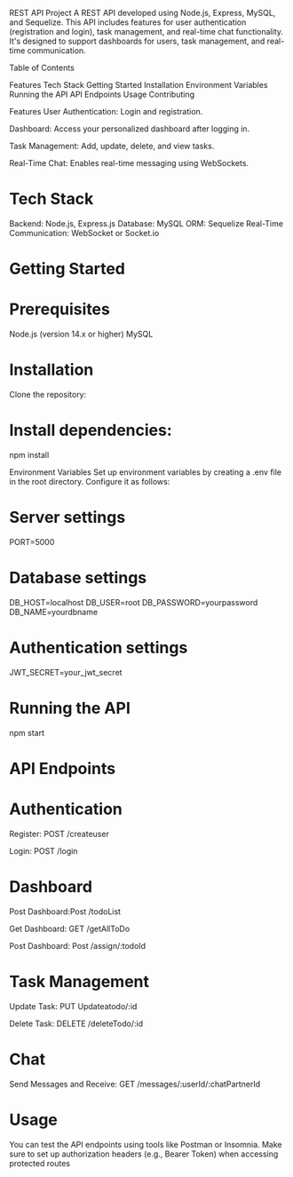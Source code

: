 REST API Project
A REST API developed using Node.js, Express, MySQL, and Sequelize. This API includes features for user authentication (registration and login), task management, and real-time chat functionality. It's designed to support dashboards for users, task management, and real-time communication.

Table of Contents

Features
 Tech Stack
 Getting Started
 Installation
 Environment Variables
Running the API
API Endpoints
Usage
Contributing

Features
User Authentication: Login and registration.

Dashboard: Access your personalized dashboard after logging in.

Task Management: Add, update, delete, and view tasks.

Real-Time Chat: Enables real-time messaging using WebSockets.

# Tech Stack

Backend: Node.js, Express.js
Database: MySQL
ORM: Sequelize
Real-Time Communication: WebSocket or Socket.io

# Getting Started

# Prerequisites
Node.js (version 14.x or higher)
MySQL

# Installation
Clone the repository: 

 # Install dependencies:
npm install

  Environment Variables
Set up environment variables by creating a .env file in the root directory. Configure it as follows:
# Server settings
PORT=5000

# Database settings
DB_HOST=localhost
DB_USER=root
DB_PASSWORD=yourpassword
DB_NAME=yourdbname

# Authentication settings
JWT_SECRET=your_jwt_secret

# Running the API
npm start

  # API Endpoints

# Authentication

Register: POST /createuser

Login: POST /login

# Dashboard

Post Dashboard:Post /todoList

Get Dashboard: GET /getAllToDo

Post Dashboard: Post /assign/:todoId

# Task Management

Update Task: PUT Updateatodo/:id

Delete Task: DELETE /deleteTodo/:id

# Chat
Send Messages and Receive:
GET /messages/:userId/:chatPartnerId

# Usage
You can test the API endpoints using tools like Postman or Insomnia. Make sure to set up authorization headers (e.g., Bearer Token) when accessing protected routes
